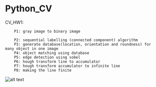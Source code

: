 # Python_CV
CV_HW1:

        P1: gray image to binary image
        
        P2: sequential labelling (connected component) algorithm
        P3: generate database(location, orientation and roundness) for many object in one image
        P4: object matching using database
        P5: edge detection using sobel
        P6: hough transform line to accumulator
        P7: hough transform accumulator to infinite line
        P8: making the line finite
        
        
![alt text](https://github.com/douyouzhe/Python_CV/blob/master/CV_HW1/hough_simple_2_croppedLineImage.pgm "Logo Title Text 1")
